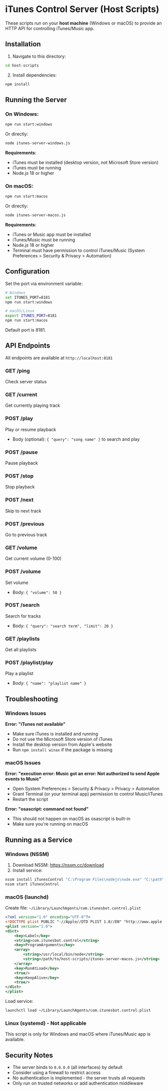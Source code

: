 # iTunes Control Server (Host Scripts)

These scripts run on your **host machine** (Windows or macOS) to provide an HTTP API for controlling iTunes/Music app.

## Installation

1. Navigate to this directory:
```bash
cd host-scripts
```

2. Install dependencies:
```bash
npm install
```

## Running the Server

### On Windows:

```bash
npm run start:windows
```

Or directly:
```bash
node itunes-server-windows.js
```

**Requirements**:
- iTunes must be installed (desktop version, not Microsoft Store version)
- iTunes must be running
- Node.js 18 or higher

### On macOS:

```bash
npm run start:macos
```

Or directly:
```bash
node itunes-server-macos.js
```

**Requirements**:
- iTunes or Music app must be installed
- iTunes/Music must be running
- Node.js 18 or higher
- Terminal must have permission to control iTunes/Music (System Preferences > Security & Privacy > Automation)

## Configuration

Set the port via environment variable:

```bash
# Windows
set ITUNES_PORT=8181
npm run start:windows

# macOS/Linux
export ITUNES_PORT=8181
npm run start:macos
```

Default port is 8181.

## API Endpoints

All endpoints are available at `http://localhost:8181`

### GET /ping
Check server status

### GET /current
Get currently playing track

### POST /play
Play or resume playback
- Body (optional): `{ "query": "song name" }` to search and play

### POST /pause
Pause playback

### POST /stop
Stop playback

### POST /next
Skip to next track

### POST /previous
Go to previous track

### GET /volume
Get current volume (0-100)

### POST /volume
Set volume
- Body: `{ "volume": 50 }`

### POST /search
Search for tracks
- Body: `{ "query": "search term", "limit": 20 }`

### GET /playlists
Get all playlists

### POST /playlist/play
Play a playlist
- Body: `{ "name": "playlist name" }`

## Troubleshooting

### Windows Issues

**Error: "iTunes not available"**
- Make sure iTunes is installed and running
- Do not use the Microsoft Store version of iTunes
- Install the desktop version from Apple's website
- Run `npm install winax` if the package is missing

### macOS Issues

**Error: "execution error: Music got an error: Not authorized to send Apple events to Music"**
- Open System Preferences > Security & Privacy > Privacy > Automation
- Grant Terminal (or your terminal app) permission to control Music/iTunes
- Restart the script

**Error: "osascript: command not found"**
- This should not happen on macOS as osascript is built-in
- Make sure you're running on macOS

## Running as a Service

### Windows (NSSM)

1. Download NSSM: https://nssm.cc/download
2. Install service:
```cmd
nssm install iTunesControl "C:\Program Files\nodejs\node.exe" "C:\path\to\host-scripts\itunes-server-windows.js"
nssm start iTunesControl
```

### macOS (launchd)

Create file: `~/Library/LaunchAgents/com.itunesbot.control.plist`

```xml
<?xml version="1.0" encoding="UTF-8"?>
<!DOCTYPE plist PUBLIC "-//Apple//DTD PLIST 1.0//EN" "http://www.apple.com/DTDs/PropertyList-1.0.dtd">
<plist version="1.0">
<dict>
    <key>Label</key>
    <string>com.itunesbot.control</string>
    <key>ProgramArguments</key>
    <array>
        <string>/usr/local/bin/node</string>
        <string>/path/to/host-scripts/itunes-server-macos.js</string>
    </array>
    <key>RunAtLoad</key>
    <true/>
    <key>KeepAlive</key>
    <true/>
</dict>
</plist>
```

Load service:
```bash
launchctl load ~/Library/LaunchAgents/com.itunesbot.control.plist
```

### Linux (systemd) - Not applicable

This script is only for Windows and macOS where iTunes/Music app is available.

## Security Notes

- The server binds to `0.0.0.0` (all interfaces) by default
- Consider using a firewall to restrict access
- No authentication is implemented - the server trusts all requests
- Only run on trusted networks or add authentication middleware
